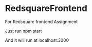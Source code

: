 # RedsquareFrontend
For Redsquare frontend Assignment

Just run 
    npm start

And it will run at localhost:3000